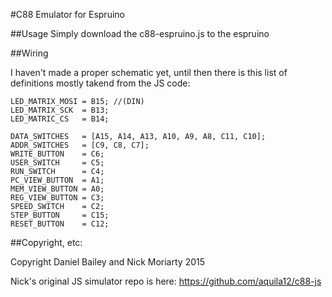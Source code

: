 #C88 Emulator for Espruino

##Usage
Simply download the c88-espruino.js to the espruino

##Wiring

I haven't made a proper schematic yet, until then there is this list of definitions mostly takend from the JS code:

```
LED_MATRIX_MOSI = B15; //(DIN)
LED_MATRIX_SCK  = B13;
LED_MATRIC_CS   = B14;

DATA_SWITCHES   = [A15, A14, A13, A10, A9, A8, C11, C10];
ADDR_SWITCHES   = [C9, C8, C7];
WRITE_BUTTON    = C6;
USER_SWITCH     = C5;
RUN_SWITCH      = C4;
PC_VIEW_BUTTON  = A1;
MEM_VIEW_BUTTON = A0;
REG_VIEW_BUTTON = C3;
SPEED_SWITCH    = C2;
STEP_BUTTON     = C15;
RESET_BUTTON    = C12;
```

##Copyright, etc:

Copyright Daniel Bailey and Nick Moriarty 2015

Nick's original JS simulator repo is here: https://github.com/aquila12/c88-js
